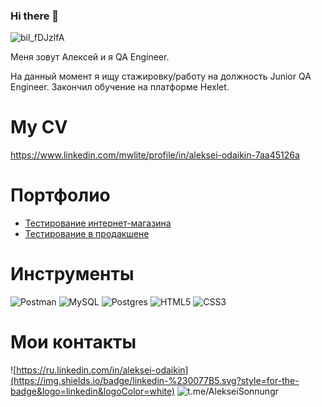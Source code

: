 ### Hi there 👋
![bil_fDJzlfA](https://user-images.githubusercontent.com/120249683/227710188-2ce798d5-640a-4c79-b42e-fbf378e8141f.jpg)

Меня зовут Алексей и я QA Engineer. 

 На данный момент я ищу стажировку/работу на должность Junior QA Engineer. Закончил обучение на платформе Hexlet.
 

# My CV
https://www.linkedin.com/mwlite/profile/in/aleksei-odaikin-7aa45126a

# Портфолио
- [Тестирование интернет-магазина](https://github.com/sonnungr/qa-engineer-project-84)
- [Тестирование в продакшене](https://github.com/sonnungr/qa-engineer-project-85)

# Инструменты
![Postman](https://img.shields.io/badge/Postman-FF6C37?style=for-the-badge&logo=postman&logoColor=white)
![MySQL](https://img.shields.io/badge/mysql-%2300f.svg?style=for-the-badge&logo=mysql&logoColor=white)
![Postgres](https://img.shields.io/badge/postgres-%23316192.svg?style=for-the-badge&logo=postgresql&logoColor=white)
![HTML5](https://img.shields.io/badge/html5-%23E34F26.svg?style=for-the-badge&logo=html5&logoColor=white)
![CSS3](https://img.shields.io/badge/css3-%231572B6.svg?style=for-the-badge&logo=css3&logoColor=white)

# Мои контакты
![https://ru.linkedin.com/in/aleksei-odaikin](https://img.shields.io/badge/linkedin-%230077B5.svg?style=for-the-badge&logo=linkedin&logoColor=white)
![t.me/AlekseiSonnungr](https://img.shields.io/badge/Telegram-2CA5E0?style=for-the-badge&logo=telegram&logoColor=white)
